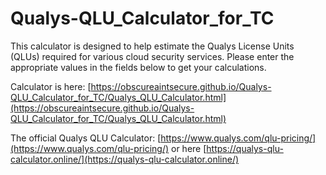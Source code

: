# Qualys-QLU_Calculator_for_TC

This calculator is designed to help estimate the Qualys License Units (QLUs) required for various cloud security services. Please enter the appropriate values in the fields below to get your calculations.

Calculator is here: [https://obscureaintsecure.github.io/Qualys-QLU_Calculator_for_TC/Qualys_QLU_Calculator.html](https://obscureaintsecure.github.io/Qualys-QLU_Calculator_for_TC/Qualys_QLU_Calculator.html)

The official Qualys QLU Calculator: [https://www.qualys.com/qlu-pricing/](https://www.qualys.com/qlu-pricing/) or here [https://qualys-qlu-calculator.online/](https://qualys-qlu-calculator.online/)

